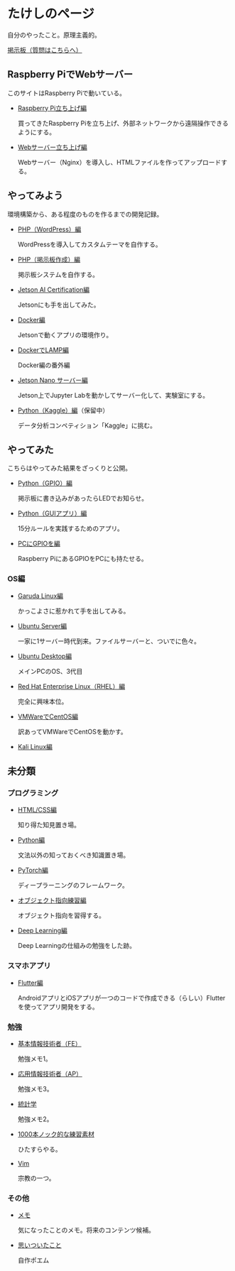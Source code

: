 # たけしのページ

自分のやったこと。原理主義的。

[掲示板（質問はこちらへ）](php-bbs/)

## Raspberry PiでWebサーバー

このサイトはRaspberry Piで動いている。

* [Raspberry Pi立ち上げ編](startup/)

  買ってきたRaspberry Piを立ち上げ、外部ネットワークから遠隔操作できるようにする。

* [Webサーバー立ち上げ編](webserver/)

  Webサーバー（Nginx）を導入し、HTMLファイルを作ってアップロードする。

## やってみよう

環境構築から、ある程度のものを作るまでの開発記録。

* [PHP（WordPress）編](wordpress/)

  WordPressを導入してカスタムテーマを自作する。
  
* [PHP（掲示板作成）編](php/)

  掲示板システムを自作する。
  
* [Jetson AI Certification編](jetsoncert/)

  Jetsonにも手を出してみた。

* [Docker編](docker/)

  Jetsonで動くアプリの環境作り。

* [DockerでLAMP編](docker-lamp/)

  Docker編の番外編

* [Jetson Nano サーバー編](jetsonlab/)

  Jetson上でJupyter Labを動かしてサーバー化して、実験室にする。

* [Python（Kaggle）編](kaggle/)（保留中）

  データ分析コンペティション「Kaggle」に挑む。

## やってみた

こちらはやってみた結果をざっくりと公開。

* [Python（GPIO）編](bbs-led/)

  掲示板に書き込みがあったらLEDでお知らせ。
  
* [Python（GUIアプリ）編](python_gui/)

  15分ルールを実践するためのアプリ。
  
* [PCにGPIOを編](ft232h/)

  Raspberry PiにあるGPIOをPCにも持たせる。

### OS編

* [Garuda Linux編](garuda/)

  かっこよさに惹かれて手を出してみる。
  
* [Ubuntu Server編](ubuntuserver/)

  一家に1サーバー時代到来。ファイルサーバーと、ついでに色々。
  
* [Ubuntu Desktop編](ubuntudesktop/)

  メインPCのOS、3代目

* [Red Hat Enterprise Linux（RHEL）編](rhel/)

  完全に興味本位。
  
* [VMWareでCentOS編](vmware/)

  訳あってVMWareでCentOSを動かす。
  
* [Kali Linux編](kali/)

## 未分類

### プログラミング

* [HTML/CSS編](htmlcss/)

  知り得た知見置き場。

* [Python編](python/)

  文法以外の知っておくべき知識置き場。

* [PyTorch編](pytorch/)

  ディープラーニングのフレームワーク。

* [オブジェクト指向練習編](oop/)

  オブジェクト指向を習得する。
  
* [Deep Learning編](deeplearning/)

  Deep Learningの仕組みの勉強をした跡。

### スマホアプリ

* [Flutter編](flutter/index.html)

  AndroidアプリとiOSアプリが一つのコードで作成できる（らしい）Flutterを使ってアプリ開発をする。

### 勉強

* [基本情報技術者（FE）](fe/)

  勉強メモ1。
  
* [応用情報技術者（AP）](ap/)

  勉強メモ3。
  
* [統計学](statics/)

  勉強メモ2。

* [1000本ノック的な練習素材](exercises/)

  ひたすらやる。
  
* [Vim](vim/)

  宗教の一つ。

### その他

* [メモ](memo/)

  気になったことのメモ。将来のコンテンツ候補。
  
* [思いついたこと](poem/)

  自作ポエム
